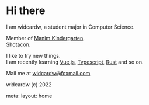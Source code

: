 <!-- @unocss-include -->

# Hi there

I am widcardw, a student major in Computer Science. 

Member of [Manim Kindergarten](https://manim.org.cn).  
Shotacon. 

I like to try new things.  
I am recently learning <a href="https://vuejs.org" class="!text-green" target="_blank">Vue.js</a>, 
[Typescript](https://www.typescriptlang.org/), <a href="https://rust-lang.org" target="_blank" class="!text-#d14a34">Rust</a> and so on. 

Mail me at [widcardw@foxmail.com](mailto:widcardw@foxmail.com)

<div text-gray>

widcardw (c) 2022

</div>

<route lang="yaml">
meta:
    layout: home
</route>

